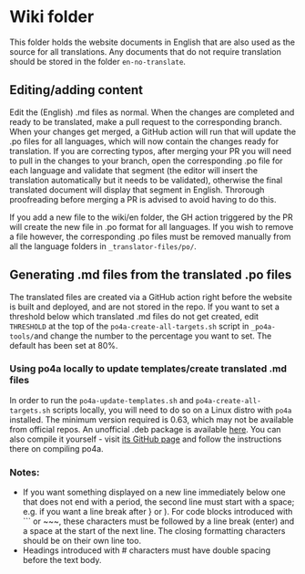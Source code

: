 # Wiki folder

This folder holds the website documents in English that are also used as the source for all translations. Any documents that do not require translation should be stored in the folder `en-no-translate`.

## Editing/adding content

Edit the (English) .md files as normal. When the changes are completed and ready to be translated, make a pull request to the corresponding branch. When your changes get merged, a GitHub action will run that will update the .po files for all languages, which will now contain the changes ready for translation. If you are correcting typos, after merging your PR you will need to pull in the changes to your branch, open the corresponding .po file for each language and validate that segment (the editor will insert the translation automatically but it needs to be validated), otherwise the final translated document will display that segment in English. Throrough proofreading before merging a PR is advised to avoid having to do this.

If you add a new file to the wiki/en folder, the GH action triggered by the PR will create the new file in .po format for all languages. If you wish to remove a file however, the corresponding .po files must be removed manually from all the language folders in `_translator-files/po/`.

## Generating .md files from the translated .po files

The translated files are created via a GitHub action right before the website is built and deployed, and are not stored in the repo. If you want to set a threshold below which translated .md files do not get created, edit `THRESHOLD` at the top of the `po4a-create-all-targets.sh` script in `_po4a-tools/`and change the number to the percentage you want to set. The default has been set at 80%.

### Using po4a locally to update templates/create translated .md files

In order to run the `po4a-update-templates.sh` and `po4a-create-all-targets.sh` scripts locally, you will need to do so on a Linux distro with `po4a` installed. The minimum version required is 0.63, which may not be available from official repos. An unofficial .deb package is available [here](https://github.com/jamulussoftware/assets/tree/main/po4a). You can also compile it yourself - visit [its GitHub page](https://github.com/mquinson/po4a) and follow the instructions there on compiling po4a.

### Notes:

- If you want something displayed on a new line immediately below one that does not end with a period, the second line must start with a space; e.g. if you want a line break after } or ). For code blocks introduced with ``` or ~~~, these characters must be followed by a line break (enter) and a space at the start of the next line. The closing formatting characters should be on their own line too.
- Headings introduced with # characters must have double spacing before the text body.
